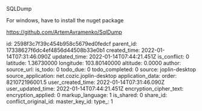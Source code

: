SQLDump

For windows, have to install the nuget package

https://github.com/ArtemAvramenko/SqlDump

id: 2598f3c7f39c454b958c5679ed0fedcf
parent_id: 17338627f6dc4ef4856d44508b33e0b1
created_time: 2022-01-14T07:31:46.090Z
updated_time: 2022-01-14T07:44:21.451Z
is_conflict: 0
latitude: 1.36730000
longitude: 103.80140000
altitude: 0.0000
author: 
source_url: 
is_todo: 0
todo_due: 0
todo_completed: 0
source: joplin-desktop
source_application: net.cozic.joplin-desktop
application_data: 
order: 821072196001.5
user_created_time: 2022-01-14T07:31:46.090Z
user_updated_time: 2022-01-14T07:44:21.451Z
encryption_cipher_text: 
encryption_applied: 0
markup_language: 1
is_shared: 0
share_id: 
conflict_original_id: 
master_key_id: 
type_: 1